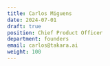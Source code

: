 ```yaml
---
title: Carlos Miguens
date: 2024-07-01
draft: true
position: Chief Product Officer
department: founders
email: carlos@takara.ai
weight: 100
---
```

